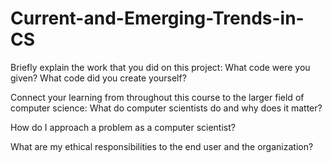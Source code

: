 # Current-and-Emerging-Trends-in-CS

Briefly explain the work that you did on this project: What code were you given? What code did you create yourself?



Connect your learning from throughout this course to the larger field of computer science:
What do computer scientists do and why does it matter?



How do I approach a problem as a computer scientist?



What are my ethical responsibilities to the end user and the organization?
